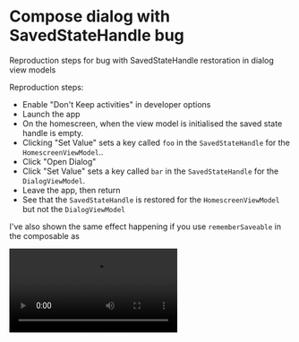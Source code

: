 # Compose dialog with SavedStateHandle bug
Reproduction steps for bug with SavedStateHandle restoration in dialog view models

Reproduction steps:
- Enable "Don't Keep activities" in developer options
- Launch the app
- On the homescreen, when the view model is initialised the saved state handle is empty.
- Clicking "Set Value" sets a key called `foo` in the `SavedStateHandle` for the `HomescreenViewModel`..
- Click "Open Dialog"
- Click "Set Value" sets a key called `bar` in the `SavedStateHandle` for the `DialogViewModel`.
- Leave the app, then return
- See that the `SavedStateHandle` is restored for the `HomescreenViewModel` but not the `DialogViewModel`

I've also shown the same effect happening if you use `rememberSaveable` in the composable as 


<video src="https://github.com/LukeMannering/dialog-hilt-viewmodel-bug/assets/1769850/2d28d790-3468-48b8-8e2c-5aea1567ec1d"/>

